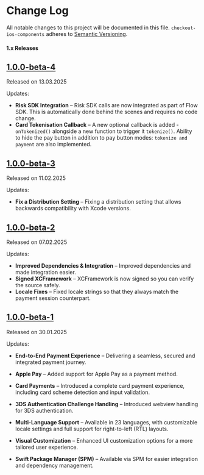 # Change Log

All notable changes to this project will be documented in this file.
`checkout-ios-components` adheres to [Semantic Versioning](http://semver.org/).

#### 1.x Releases

## [1.0.0-beta-4](https://github.com/checkout/checkout-ios-components/releases/tag/1.0.0-beta-4)

Released on 13.03.2025

Updates:

- **Risk SDK Integration** – Risk SDK calls are now integrated as part of Flow SDK. This is automatically done behind the scenes and requires no code change.
- **Card Tokenisation Callback** – A new optional callback is added - `onTokenized()` alongside a new function to trigger it `tokenize()`. Ability to hide the pay button in addition to pay button modes: `tokenize and payment` are also implemented.

## [1.0.0-beta-3](https://github.com/checkout/checkout-ios-components/releases/tag/1.0.0-beta-3)

Released on 11.02.2025

Updates:

- **Fix a Distribution Setting** – Fixing a distribution setting that allows backwards compatibility with Xcode versions.

## [1.0.0-beta-2](https://github.com/checkout/checkout-ios-components/releases/tag/1.0.0-beta-2)

Released on 07.02.2025

Updates:

- **Improved Dependencies & Integration** – Improved dependencies and made integration easier.
- **Signed XCFramework** – XCFramework is now signed so you can verify the source safely.
- **Locale Fixes** – Fixed locale strings so that they always match the payment session counterpart.

## [1.0.0-beta-1](https://github.com/checkout/checkout-ios-components/releases/tag/1.0.0-beta-1)

Released on 30.01.2025

Updates:

- **End-to-End Payment Experience** – Delivering a seamless, secured and integrated payment journey.

- **Apple Pay** – Added support for Apple Pay as a payment method.

- **Card Payments** – Introduced a complete card payment experience, including card scheme detection and input validation.

- **3DS Authentication Challenge Handling** – Introduced webview handling for 3DS authentication.

- **Multi-Language Support** – Available in 23 languages, with customizable locale settings and full support for right-to-left (RTL) layouts.

- **Visual Customization** – Enhanced UI customization options for a more tailored user experience.

- **Swift Package Manager (SPM)** – Available via SPM for easier integration and dependency management.
